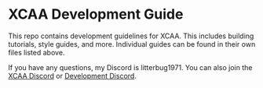 # XCAA Development Guide
This repo contains development guidelines for XCAA. This includes building tutorials, style guides, and more. Individual guides can be found in their own files listed above.

If you have any questions, my Discord is litterbug1971. You can also join the [XCAA Discord](https://discord.gg/9kXjVtWEFx) or [Development Discord](https://discord.gg/gNv9dgUk7Y).
